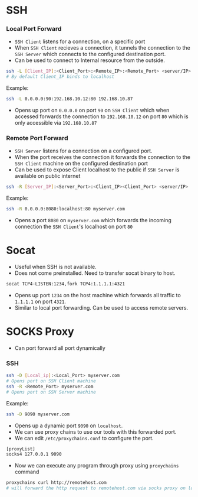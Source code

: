 # SSH
### Local Port Forward
- `SSH Client` listens for a connection, on a specific port
- When `SSH Client` recieves a connection, it tunnels the connection to the `SSH Server`  which connects to the configured destination port.
- Can be used to connect to Internal resource from the outside.
```bash
ssh -L [Client_IP]:<Client_Port>:<Remote_IP>:<Remote_Port> <server/IP>
# By default Client_IP binds to localhost
```
Example:
```bash
ssh -L 0.0.0.0:90:192.168.10.12:80 192.168.10.87
```
- Opens up port on `0.0.0.0` on port `90` on `SSH Client` which when accessed forwards the connection to `192.168.10.12` on port `80` which is only accessible via `192.168.10.87`
### Remote Port Forward
- `SSH Server` listens for a connection on a configured port.
- When the port receives the connection it forwards the connection to the `SSH Client` machine on the configured destination port
- Can be used to expose Client localhost to the public if `SSH Server` is available on public internet
```bash
ssh -R [Server_IP]:<Server_Port>:<Client_IP><Client_Port> <server/IP>
```
Example:
```bash
ssh -R 0.0.0.0:8080:localhost:80 myserver.com
```
- Opens a port `8080` on `myserver.com` which forwards the incoming connection the `SSH Client`'s localhost on port `80`
# Socat
- Useful when SSH is not available.
- Does not come preinstalled. Need to transfer socat binary to host. 
```bash
socat TCP4-LISTEN:1234,fork TCP4:1.1.1.1:4321
```
- Opens up port `1234` on the host machine which forwards all traffic to `1.1.1.1` on port `4321`.
- Similar to local port forwarding. Can be used to access remote servers.
# SOCKS Proxy
- Can port forward all port dynamically
### SSH
```bash
ssh -D [Local_ip]:<Local_Port> myserver.com
# Opens port on SSH Client machine
ssh -R <Remote_Port> myserver.com
# Opens port on SSH Server machine
```
Example:
```bash
ssh -D 9090 myserver.com
```
- Opens up a dynamic port `9090` on `localhost`. 
- We can use proxy chains to use our tools with this forwarded port.
- We can edit `/etc/proxychains.conf` to configure the port.
```bash
[proxyList]
socks4 127.0.0.1 9090
```
- Now we can execute any program through proxy using `proxychains` command
```bash
proxychains curl http://remotehost.com
# will forward the http request to remotehost.com via socks proxy on localhost port 9090 
```